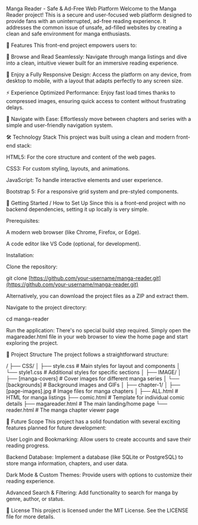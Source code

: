 Manga Reader - Safe & Ad-Free Web Platform
Welcome to the Manga Reader project! This is a secure and user-focused web platform designed to provide fans with an uninterrupted, ad-free reading experience. It addresses the common issue of unsafe, ad-filled websites by creating a clean and safe environment for manga enthusiasts.

🌟 Features
This front-end project empowers users to:

📖 Browse and Read Seamlessly: Navigate through manga listings and dive into a clean, intuitive viewer built for an immersive reading experience.

📱 Enjoy a Fully Responsive Design: Access the platform on any device, from desktop to mobile, with a layout that adapts perfectly to any screen size.

⚡ Experience Optimized Performance: Enjoy fast load times thanks to compressed images, ensuring quick access to content without frustrating delays.

🧭 Navigate with Ease: Effortlessly move between chapters and series with a simple and user-friendly navigation system.

🛠️ Technology Stack
This project was built using a clean and modern front-end stack:

HTML5: For the core structure and content of the web pages.

CSS3: For custom styling, layouts, and animations.

JavaScript: To handle interactive elements and user experience.

Bootstrap 5: For a responsive grid system and pre-styled components.

🚀 Getting Started / How to Set Up
Since this is a front-end project with no backend dependencies, setting it up locally is very simple.

Prerequisites:

A modern web browser (like Chrome, Firefox, or Edge).

A code editor like VS Code (optional, for development).

Installation:

Clone the repository:

git clone [https://github.com/your-username/manga-reader.git](https://github.com/your-username/manga-reader.git)

Alternatively, you can download the project files as a ZIP and extract them.

Navigate to the project directory:

cd manga-reader

Run the application:
There's no special build step required. Simply open the magareader.html file in your web browser to view the home page and start exploring the project.

📂 Project Structure
The project follows a straightforward structure:

/
├── CSS/
│   ├── style.css         # Main styles for layout and components
│   └── style1.css        # Additional styles for specific sections
│
├── IMAGE/
│   ├── [manga-covers]    # Cover images for different manga series
│   └── [backgrounds]     # Background images and GIFs
│
├── chapter-1/
│   ├── [page-images].jpg # Image files for manga chapters
│
├── ALL.html              # HTML for manga listings
├── comic.html            # Template for individual comic details
├── magareader.html       # The main landing/home page
└── reader.html           # The manga chapter viewer page

🔮 Future Scope
This project has a solid foundation with several exciting features planned for future development:

User Login and Bookmarking: Allow users to create accounts and save their reading progress.

Backend Database: Implement a database (like SQLite or PostgreSQL) to store manga information, chapters, and user data.

Dark Mode & Custom Themes: Provide users with options to customize their reading experience.

Advanced Search & Filtering: Add functionality to search for manga by genre, author, or status.

📄 License
This project is licensed under the MIT License. See the LICENSE file for more details.
